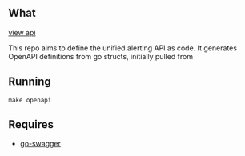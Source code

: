 ## What

[view api](https://grafana.github.io/alerting-api/)

This repo aims to define the unified alerting API as code. It generates OpenAPI definitions from go structs, initially pulled from 


## Running

`make openapi`

## Requires
 - [go-swagger](https://github.com/go-swagger/go-swagger)
